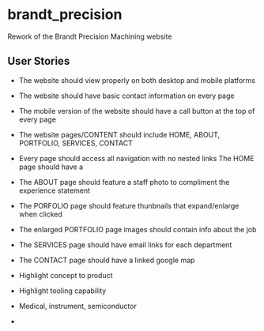# brandt_precision
Rework of the Brandt Precision Machining website

## User Stories
* The website should view properly on both desktop and mobile platforms
* The website should have basic contact information on every page
* The mobile version of the website should have a call button at the top of every page
* The website pages/CONTENT should include HOME, ABOUT, PORTFOLIO, SERVICES, CONTACT
* Every page should access all navigation with no nested links
The HOME page should have a 
* The ABOUT page should feature a staff photo to compliment the experience statement
* The PORFOLIO page should feature thunbnails that expand/enlarge when clicked
* The enlarged PORTFOLIO page images should contain info about the job
* The SERVICES page should have email links for each department
* The CONTACT page should have a linked google map

* Highlight concept to product
* Highlight tooling capability
* Medical, instrument, semiconductor
* 
